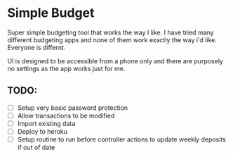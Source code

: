 # Simple Budget

Super simple budgeting tool that works the way I like. I have tried many
different budgeting apps and none of them work exactly the way i'd like.
Everyone is differnt.

UI is designed to be accessible from a phone only and there are purposely no
settings as the app works just for me.


## TODO:

- [ ] Setup very basic password protection
- [ ] Allow transactions to be modified
- [ ] Import existing data
- [ ] Deploy to heroku
- [ ] Setup routine to run before controller actions to update weekly deposits if out of date
